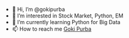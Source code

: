 - 👋 Hi, I’m @gokipurba
- 👀 I’m interested in Stock Market, Python, EM
- 🌱 I’m currently learning Python for Big Data 
- 📫 How to reach me [Goki Purba](https://www.linkedin.com/in/goki-purba/)

<!---
gokipurba/gokipurba is a ✨ special ✨ repository because its `README.md` (this file) appears on your GitHub profile.
You can click the Preview link to take a look at your changes.
--->
